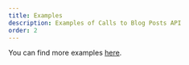 ```yaml
---
title: Examples
description: Examples of Calls to Blog Posts API
order: 2
---
```


You can find more examples [here](/docs/general/examples.html).
